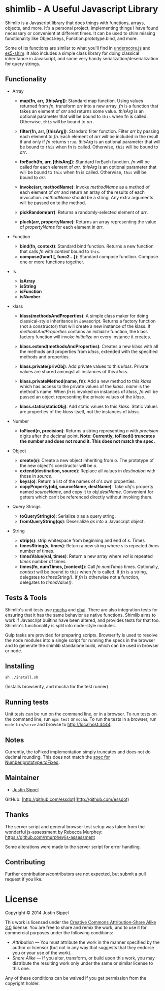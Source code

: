 # shimlib - A Useful Javascript Library

Shimlib is a Javascript library that does things with functions, arrays, objects, and more. It's a personal project, implementing things I have found necessary or convenient at different times. It can be used to shim missing functionality like Object.keys, Function.prototype.bind, and more. 

Some of its functions are similar to what you'll find in  [underscore.js](http://underscorejs.org/) and  [es5-shim](https://github.com/es-shims/es5-shim). It also includes a simple class library for doing classical inheritance in Javascript, and some very handy serialization/deserialization for query strings.

## Functionality
* Array
	* **map(fn, arr, [thisArg])**: Standard map function. Using values returned from *fn*, transform *arr* into a new array. *fn* is a function that takes an element of *arr* and returns some value. *thisArg* is an optional parameter that will be bound to `this` when fn is called. Otherwise, `this` will be bound to *arr*.

	* **filter(fn, arr, [thisArg])**: Standard filter function. Filter *arr* by passing each element to *fn*. Each element of *arr* will be included in the result if and only if *fn* returns `true`. *thisArg* is an optional parameter that will be bound to `this` when fn is called. Otherwise, `this` will be bound to *arr*.

	* **forEach(fn, arr, [thisArg])**: Standard forEach function. *fn* will be called for each element of *arr*. *thisArg* is an optional parameter that will be bound to `this` when fn is called. Otherwise, `this` will be bound to *arr*.

	* **invoke(arr, methodName)**: Invoke *methodName* as a method of each element of *arr* and return an array of the results of each invocation. *methodName* should be a string. Any extra arguments will be passed on to the method.

	* **pickRandom(arr)**: Returns a randomly-selected element of *arr*.

	* **pluck(arr, propertyName)**: Returns an array representing the value of *propertyName* for each element in *arr*. 

* Function
	* **bind(fn, context)**: Standard bind function. Returns a new function that calls *fn* with *context* bound to `this`.
	* **compose(func1 [, func2...])**: Standard compose function. Compose one or more functions together.
* Is
	* **isArray**
	* **isString**
	* **isFunction**
	* **isNumber**
* klass
	* **klass(methodsAndProperties)**: A simple class maker for doing classical-style inheritance in Javascript. Returns a factory function (not a constructor) that will create a new instance of the klass. If *methodsAndProperties* contains an *initialize* function, the klass factory function will invoke *initialize* on every instance it creates.

	* **klass.extend(methodsAndProperties)**: Creates a new klass with all the methods and properties from *klass*, extended with the specified methods and properties.

	* **klass.private(privObj)**: Add private values to this *klass*. Private values are shared amongst all instances of this *klass*.

	* **klass.privateMethod(name, fn)**: Add a new method to this *klass* which has access to the private values of the *klass*. *name* is the method's name. When *fn* is invoked on instances of *klass*, *fn* will be passed an object representing the private values of the *klass*.

	* **klass.static(staticObj)**: Add static values to this *klass*. Static values are properties of the *klass* itself, not the instances of *klass*.

* Number
	* **toFixed(n, precision)**: Returns a string representing *n* with *precision* digits after the decimal point. **Note: Currently, toFixed() truncates the number and does not round it. This does not match the spec.**

* Object
	* **create(o)**: Create a new object inheriting from *o*. The prototype of the new object's constructor will be *o*.
	* **extend(destination, source)**: Replace all values in *destination* with those in *source*.
	* **keys(o)**: Return a list of the names of *o*'s own properties.
	* **copyProperty(obj, sourceName, destName)**: Take *obj*'s property named *sourceName*, and copy it to *obj.destName*. Convenient for getters which can't be referenced directly without invoking them.
* Query Strings
	* **toQueryString(o)**: Serialize *o* as a query string.
	* **fromQueryString(qs)**: Deserialize *qs* into a Javascript object.
* String
	* **strip(s)**: strip whitespace from beginning and end of *s*.
Times
	* **timesString(s, times)**: Return a new string where *s* is repeated *times* number of times.
	* **timesValue(val, times)**: Return a new array where *val* is repeated *times* number of times.
	* **times(fn, numTimes, [context])**: Call *fn* *numTimes* times. Optionally, *context* will be bound to `this` when *fn* is called. If *fn* is a string, delegates to *timesString()*. If *fn* is otherwise not a function, delegates to *timesValue()*.

## Tests & Tools

Shimlib's unit tests use [mocha](http://visionmedia.github.io/mocha/) and [chai](http://chaijs.com/). There are also integration tests for ensuring that it has the same behavior as native functions. Shimlib aims to work if Javascript builtins have been altered, and provides tests for that too. Shimlib's functionality is split into node-style modules.

Gulp tasks are provided for preparing scripts. Browserify is used to resolve the node modules into a single script for running the specs in the browser and to generate the shimlib standalone build, which can be used in browser or node.

## Installing

    sh ./install.sh

(Installs browserify, and mocha for the test runner)

## Running tests

Unit tests can be run on the command line, or in a browser. To run tests on the command line, run `npm test` or `mocha`. To run the tests in a browser, run `node bin/serve` and browse to [http://localhost:4444](http://localhost:4444).

## Notes

Currently, the toFixed implementation simply truncates and does not do decimal rounding. This does not match the [spec for Number.prototype.toFixed](http://www.ecma-international.org/ecma-262/5.1/#sec-15.7.4.5).

## Maintainer

* [Justin Sippel](mailto:justin@sippel.com) 

GitHub: [http://github.com/essdot](http://github.com/essdot)


## Thanks

The server script and general browser test setup was taken from the wonderful js-assessment by Rebecca Murphey: https://github.com/rmurphey/js-assessment

Some alterations were made to the server script for error handling.


## Contributing

Further contributions/contributors are not expected, but submit a pull request if you like.


# License

Copyright &copy; 2014 Justin Sippel

This work is licensed under the [Creative Commons Attribution-Share Alike 3.0](http://creativecommons.org/licenses/by-sa/3.0/)
license. You are free to share and remix the work, and to use it for commercial
purposes under the following conditions:

- *Attribution* — You must attribute the work in the manner specified by the
  author or licensor (but not in any way that suggests that they endorse you or
  your use of the work).
- *Share Alike* — If you alter, transform, or build upon this work, you may
  distribute the resulting work only under the same or similar license to this
  one.

Any of these conditions can be waived if you get permission from the copyright
holder.
